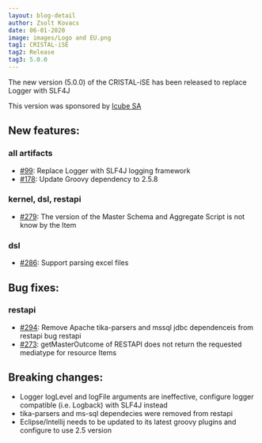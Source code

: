```yaml
---
layout: blog-detail
author: Zsolt Kovacs
date: 06-01-2020
image: images/Logo and EU.png
tag1: CRISTAL-iSE
tag2: Release
tag3: 5.0.0
---
```


The new version (5.0.0) of the CRISTAL-iSE has been released to replace Logger with SLF4J

This version was sponsored by [Icube SA](https://www.icube-sa.ch/)

## New features:

### all artifacts

- [#99](https://github.com/cristal-ise/cristal-ise/issues/99): Replace Logger with SLF4J logging framework
- [#178](https://github.com/cristal-ise/cristal-ise/issues/178): Update Groovy dependency to 2.5.8

### kernel, dsl, restapi
- [#279](https://github.com/cristal-ise/cristal-ise/issues/279): The version of the Master Schema and Aggregate Script is not know by the Item

### dsl
- [#286](https://github.com/cristal-ise/cristal-ise/issues/286): Support parsing excel files


## Bug fixes:

### restapi
- [#294](https://github.com/cristal-ise/cristal-ise/issues/294): Remove Apache tika-parsers and mssql jdbc dependenceis from restapi bug restapi
- [#273](https://github.com/cristal-ise/cristal-ise/issues/273): getMasterOutcome of RESTAPI does not return the requested mediatype for resource Items


## Breaking changes:
- Logger logLevel and logFile arguments are ineffective, configure logger compatible (i.e. Logback) with SLF4J instead
- tika-parsers and ms-sql dependecies were removed from restapi
- Eclipse/Intellij needs to be updated to its latest groovy plugins and configure to use 2.5 version
